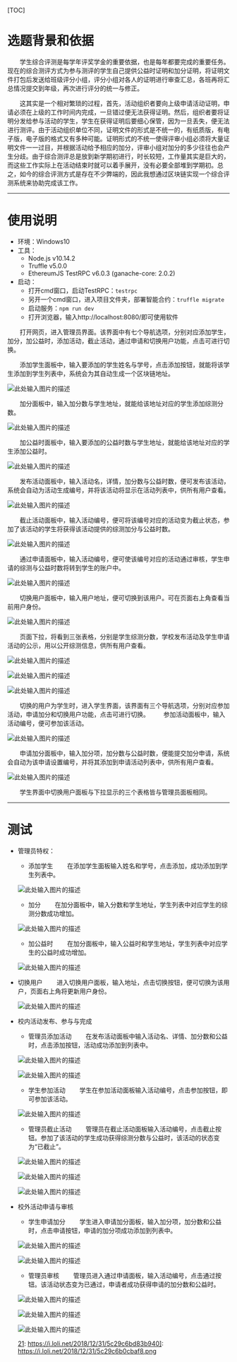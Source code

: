 ﻿
[TOC]

# 选题背景和依据

&emsp;&emsp;学生综合评测是每学年评奖学金的重要依据，也是每年都要完成的重要任务。现在的综合测评方式为参与测评的学生自己提供公益时证明和加分证明，将证明文件打包后发送给班级评分小组，评分小组对各人的证明进行审查汇总，各班再将汇总情况提交到年级，再次进行评分的统一与修正。

&emsp;&emsp;这其实是一个相对繁琐的过程，首先，活动组织者要向上级申请活动证明，申请必须在上级的工作时间内完成，一旦错过便无法获得证明。然后，组织者要将证明分发给参与活动的学生，学生在获得证明后要细心保管，因为一旦丢失，便无法进行测评。由于活动组织单位不同，证明文件的形式是不统一的，有纸质版，有电子版，电子版的格式又有多种可能。证明形式的不统一使得评审小组必须将大量证明文件一一过目，并根据活动给予相应的加分，评审小组对加分的多少往往也会产生分歧。由于综合测评总是放到新学期初进行，时长较短，工作量其实是巨大的，而这些工作实际上在活动结束时就可以着手展开，没有必要全部堆到学期初。总之，如今的综合评测方式是存在不少弊端的，因此我想通过区块链实现一个综合评测系统来协助完成该工作。

---

# 使用说明

* 环境：Windows10
* 工具：
    * Node.js v10.14.2
    * Truffle v5.0.0
    * EthereumJS TestRPC v6.0.3 (ganache-core: 2.0.2)
* 启动：
    * 打开cmd窗口，启动TestRPC：`testrpc`
    * 另开一个cmd窗口，进入项目文件夹，部署智能合约：`truffle migrate`
    * 启动服务：`npm run dev`
    * 打开浏览器，输入http://localhost:8080/即可使用软件

&emsp;&emsp;打开网页，进入管理员界面。该界面中有七个导航选项，分别对应添加学生，加分，加公益时，添加活动，截止活动，通过申请和切换用户功能，点击可进行切换。

&emsp;&emsp;添加学生面板中，输入要添加的学生姓名与学号，点击添加按钮，就能将该学生添加到学生列表中，系统会为其自动生成一个区块链地址。

![此处输入图片的描述][1]

&emsp;&emsp;加分面板中，输入加分数与学生地址，就能给该地址对应的学生添加综测分数。

![此处输入图片的描述][2]

&emsp;&emsp;加公益时面板中，输入要添加的公益时数与学生地址，就能给该地址对应的学生添加公益时。

![此处输入图片的描述][3]

&emsp;&emsp;发布活动面板中，输入活动名，详情，加分数与公益时数，便可发布该活动，系统会自动为活动生成编号，并将该活动将显示在活动列表中，供所有用户查看。

![此处输入图片的描述][4]

&emsp;&emsp;截止活动面板中，输入活动编号，便可将该编号对应的活动变为截止状态，参加了该活动的学生将获得该活动提供的综测加分与公益时数。

![此处输入图片的描述][5]

&emsp;&emsp;通过申请面板中，输入活动编号，便可使该编号对应的活动通过审核，学生申请的综测与公益时数将转到学生的账户中。

![此处输入图片的描述][6]

&emsp;&emsp;切换用户面板中，输入用户地址，便可切换到该用户。可在页面右上角查看当前用户身份。

![此处输入图片的描述][7]

&emsp;&emsp;页面下拉，将看到三张表格，分别是学生综测分数，学校发布活动及学生申请活动的公示，用以公开综测信息，供所有用户查看。

![此处输入图片的描述][8]

![此处输入图片的描述][9]

![此处输入图片的描述][10]

&emsp;&emsp;切换的用户为学生时，进入学生界面，该界面有三个导航选项，分别对应参加活动，申请加分和切换用户功能，点击可进行切换。
&emsp;&emsp;参加活动面板中，输入活动编号，便可参加该活动。

![此处输入图片的描述][11]

&emsp;&emsp;申请加分面板中，输入加分项，加分数与公益时数，便能提交加分申请，系统会自动为该申请设置编号，并将其添加到申请活动列表中，供所有用户查看。

![此处输入图片的描述][12]

&emsp;&emsp;学生界面中切换用户面板与下拉显示的三个表格皆与管理员面板相同。

---

# 测试

* 管理员特权：
    * 添加学生
&emsp;&emsp;在添加学生面板输入姓名和学号，点击添加，成功添加到学生列表中。

    ![此处输入图片的描述][13]

    * 加分
&emsp;&emsp;在加分面板中，输入分数和学生地址，学生列表中对应学生的综测分数成功增加。

    ![此处输入图片的描述][14]

    * 加公益时
&emsp;&emsp;在加分面板中，输入公益时和学生地址，学生列表中对应学生的公益时成功增加。

    ![此处输入图片的描述][15]

* 切换用户
&emsp;&emsp;进入切换用户面板，输入地址，点击切换按钮，便可切换为该用户，页面右上角将更新用户身份。

    ![此处输入图片的描述][16]

* 校内活动发布、参与与完成
    * 管理员添加活动
&emsp;&emsp;在发布活动面板中输入活动名、详情、加分数和公益时，点击添加按钮，活动成功添加到列表中。

    ![此处输入图片的描述][17]
    
    ![此处输入图片的描述][18]

    * 学生参加活动
&emsp;&emsp;学生在参加活动面板输入活动编号，点击参加按钮，即可参加该活动。

    ![此处输入图片的描述][19]

    * 管理员截止活动
&emsp;&emsp;管理员在截止活动面板输入活动编号，点击截止按钮。参加了该活动的学生成功获得综测分数与公益时，该活动的状态变为“已截止”。

    ![此处输入图片的描述][20]
    
    ![此处输入图片的描述][21]
    
    ![此处输入图片的描述][22]

* 校外活动申请与审核
    * 学生申请加分
&emsp;&emsp;学生进入申请加分面板，输入加分项，加分数和公益时，点击申请按钮，申请的加分项成功添加到列表中。

    ![此处输入图片的描述][23]
    
    ![此处输入图片的描述][24]

    * 管理员审核
&emsp;&emsp;管理员进入通过申请面板，输入活动编号，点击通过按钮。该活动状态变为已通过，申请者成功获得申请的加分数和公益时。

    ![此处输入图片的描述][25]
    
    ![此处输入图片的描述][26]
    
    ![此处输入图片的描述][27]

  [21]: https://i.loli.net/2018/12/31/5c29c6bd83b940]: https://i.loli.net/2018/12/31/5c29c6b0cbaf8.png


  [1]: https://i.loli.net/2018/12/31/5c29c2e2e2596.png
  [2]: https://i.loli.net/2018/12/31/5c29c308d8ca9.png
  [3]: https://i.loli.net/2018/12/31/5c29c3364c904.png
  [4]: https://i.loli.net/2018/12/31/5c29c37107c10.png
  [5]: https://i.loli.net/2018/12/31/5c29c3ad6ca59.png
  [6]: https://i.loli.net/2018/12/31/5c29c3c94443d.png
  [7]: https://i.loli.net/2018/12/31/5c29c3e1844bb.png
  [8]: https://i.loli.net/2018/12/31/5c29c409a7846.png
  [9]: https://i.loli.net/2018/12/31/5c29c416c6ff8.png
  [10]: https://i.loli.net/2018/12/31/5c29c42679c67.png
  [11]: https://i.loli.net/2018/12/31/5c29c441a0216.png
  [12]: https://i.loli.net/2018/12/31/5c29c461d5f77.png
  [13]: https://i.loli.net/2018/12/31/5c29c5c74c87e.png
  [14]: https://i.loli.net/2018/12/31/5c29c5ff213d6.png
  [15]: https://i.loli.net/2018/12/31/5c29c621f21d8.png
  [16]: https://i.loli.net/2018/12/31/5c29c641c15f5.png
  [17]: https://i.loli.net/2018/12/31/5c29c6685126f.png
  [18]: https://i.loli.net/2018/12/31/5c29c674605fd.png
  [19]: https://i.loli.net/2018/12/31/5c29c6920e38f.png
  [20]: https://i.loli.net/2018/12/31/5c29c6b0cbaf8.png
  [21]: https://i.loli.net/2018/12/31/5c29c6c99f112.png
  [22]: https://i.loli.net/2018/12/31/5c29c6c99f112.png
  [23]: https://i.loli.net/2018/12/31/5c29c6eac03c7.png
  [24]: https://i.loli.net/2018/12/31/5c29c6f9a601c.png
  [25]: https://i.loli.net/2018/12/31/5c29c7151689d.png
  [26]: https://i.loli.net/2018/12/31/5c29c72112997.png
  [27]: https://i.loli.net/2018/12/31/5c29c72c7a82a.png